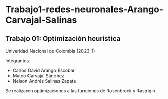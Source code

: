 # Trabajo1-redes-neuronales-Arango-Carvajal-Salinas
## Trabajo 01: Optimización heurística
Univeridad Nacional de Colombia (2023-1)

Integrantes:
- Carlos David Arango Escobar
- Mateo Carvajal Sánchez
- Nelson Andrés Salinas Zapata

Se realizaron optimizaciones a las funciones de Rosenbrock y Rastrigin

